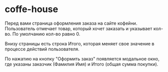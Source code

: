 # coffe-house

Перед вами страница оформления заказа на сайте кофейни. Пользователь отмечает товар, который хочет заказать и указывает кол-во. По умолчанию кол-во равно 0. 

Внизу страницы есть строка Итого, которая меняет свое значение в процессе действий пользователя.

По нажатию на кнопку "Оформить заказ" появляется модальное окно, где указаны заказчик (Фамилия Имя) и Итого (общая сумма покупки).

